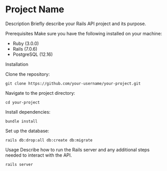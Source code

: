 # Project Name
Description
Briefly describe your Rails API project and its purpose.

Prerequisites
Make sure you have the following installed on your machine:

* Ruby (3.0.0)
* Rails (7.0.6)
* PostgreSQL (12.16)

Installation

Clone the repository:
```shell
git clone https://github.com/your-username/your-project.git
```

Navigate to the project directory:
```shell
cd your-project
```
Install dependencies:

```shell
bundle install
```

Set up the database:

```shell
rails db:drop:all db:create db:migrate
```

Usage
Describe how to run the Rails server and any additional steps needed to interact with the API.

```shell
rails server
```
